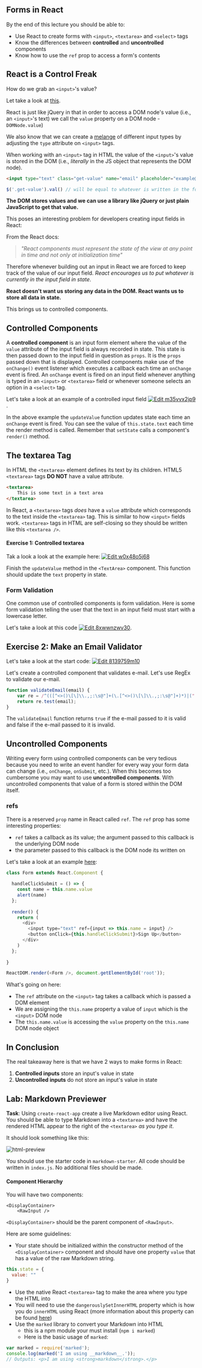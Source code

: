 ## Forms in React

By the end of this lecture you should be able to: 

* Use React to create forms with `<input>`, `<textarea>` and `<select>` tags
* Know the differences between **controlled** and **uncontrolled** components
* Know how to use the `ref` prop to access a form's contents

## React is a Control Freak

How do we grab an `<input>`'s value?

Let take a look at [this](https://codepen.io/jtamsut/pen/yoERZB?editors=1010).

React is just like jQuery in that in order to access a DOM node's value (i.e., an `<input>`'s text) we call the `value` property on a DOM node - `DOMNode.value`)

We also know that we can create a [melange](https://codepen.io/jtamsut/pen/MmxxXZ) of different input types by adjusting the `type` attribute on `<input>` tags.

When working with an `<input>` tag in HTML the value of the `<input>`'s value is stored in the DOM (i.e., *literally* in the JS object that represents the DOM node).

```html
<input type="text" class="get-value" name="email" placeholder="example@example.com">
```

```js
$('.get-value').val() // will be equal to whatever is written in the form
```

**The DOM stores values and we can use a library like jQuery or just plain JavaScript to get that value.**

This poses an interesting problem for developers creating input fields in React: 

From the React docs:

> <em>"React components must represent the state of the view at any point in time and not only at initialization time"</em>

Therefore whenever building out an input in React we are forced to keep track of the value of our input field. *React encourages us to put whatever is currently in the input field in state*.

**React doesn't want us storing any data in the DOM. React wants us to store all data in state.**

This brings us to controlled components.

## Controlled Components

A **controlled component** is an input form element where the value of the `value` attribute of the input field is always recorded in state. This state is then passed down to the input field in question as `props`. It is the `props` passed down that is displayed. Controlled components make use of the `onChange()` event listener which executes a callback each time an `onChange` event is fired. An `onChange` event is fired on an input field whenever anything is typed in an `<input>` or `<textarea>` field or whenever someone selects an option in a `<select>` tag.

Let's take a look at an example of a controlled input field [![Edit m35vvx2jp9](https://codesandbox.io/static/img/play-codesandbox.svg)](https://codesandbox.io/s/m35vvx2jp9).

In the above example the `updateValue` function updates state each time an `onChange` event is fired. You can see the value of `this.state.text` each time the render method is called. Remember that `setState` calls a component's `render()` method.

## The textarea Tag

In HTML the `<textarea>` element defines its text by its children. HTML5 `<textarea>` tags **DO NOT** have a value attribute.

```html
<textarea>
	This is some text in a text area
</textarea>
```

In React, a `<textarea>` tags *does* have a `value` attribute which corresponds to the text inside the `<textarea>` tag. This is similar to how `<input>` fields work. `<textarea>` tags in HTML are self-closing so they should be written like this `<textarea />`.

#### Exercise 1: Controlled textarea

Tak a look a look at the example here: [![Edit w0x48o5j68](https://codesandbox.io/static/img/play-codesandbox.svg)](https://codesandbox.io/s/w0x48o5j68)

Finish the `updateValue` method in the `<TextArea>` component. This function should update the `text` property in state.

### Form Validation

One common use of controlled components is form validation. Here is some form validation telling the user that the text in an input field must start with a lowercase letter.

Let's take a look at this code [![Edit 8xwwnzwv30](https://codesandbox.io/static/img/play-codesandbox.svg)](https://codesandbox.io/s/8xwwnzwv30).

## Exercise 2: Make an Email Validator

Let's take a look at the start code:
[![Edit 8139759m10](https://codesandbox.io/static/img/play-codesandbox.svg)](https://codesandbox.io/s/8139759m10)

Let's create a controlled component that validates e-mail. Let's use RegEx to validate our e-mail.

```js
function validateEmail(email) {
    var re = /^(([^<>()\[\]\\.,;:\s@"]+(\.[^<>()\[\]\\.,;:\s@"]+)*)|(".+"))@((\[[0-9]{1,3}\.[0-9]{1,3}\.[0-9]{1,3}\.[0-9]{1,3}])|(([a-zA-Z\-0-9]+\.)+[a-zA-Z]{2,}))$/;
    return re.test(email);
}
```

The `validateEmail` function returns `true` if the e-mail passed to it is valid and false if the e-mail passed to it is invalid.

## Uncontrolled Components

Writing every form using controlled components can be very tedious because you need to write an event handler for every way your form data can change (i.e., `onChange`, `onSubmit`, etc.). When this becomes too cumbersome you may want to use **uncontrolled components**. With uncontrolled components that value of a form is stored within the DOM itself.

### refs

There is a reserved `prop` name in React called `ref`. The `ref` prop has some interesting properties:

* `ref` takes a callback as its value; the argument passed to this callback is the underlying DOM node
* the parameter passed to this callback is the DOM node its written on

Let's take a look at an example [here](https://codepen.io/jtamsut/pen/bWZXEm?editors=1010):

```js
class Form extends React.Component {
      
  handleClickSubmit = () => {    
    const name = this.name.value
    alert(name)
  };
  
  render() {
    return (
      <div>
        <input type="text" ref={input => this.name = input} />
        <button onClick={this.handleClickSubmit}>Sign Up</button>
      </div>
    )
  };
  
}

ReactDOM.render(<Form />, document.getElementById('root'));
```

What's going on here:

* The `ref` attribute on the `<input>` tag takes a callback which is passed a DOM element
* We are assigning the `this.name` property a value of `input` which is the `<input>` DOM node
* The `this.name.value` is accessing the `value` property on the `this.name` DOM node object

## In Conclusion 

The real takeaway here is that we have 2 ways to make forms in React: 

1. **Controlled inputs** store an input's value in state 
2. **Uncontrolled inputs** do not store an input's value in state

## Lab: Markdown Previewer

**Task**: Using `create-react-app` create a live Markdown editor using React. You should be able to type Markdown into a `<textarea>` and have the rendered HTML appear to the right of the `<textarea>` *as you type it*.

It should look something like this: 

![html-preview](https://docs.google.com/drawings/d/e/2PACX-1vRLgF7eYdqNgnNTI5MCqG279ywaxuyBb6-I13b6hC-JhIro5k60bPwGlWpvWVHeuOqa6EseDnijcY-l/pub?w=626&h=293)

You should use the starter code in `markdown-starter`. All code should be written in `index.js`. No additional files should be made.

#### Component Hierarchy

You will have two components: 

```
<DisplayContainer>
    <RawInput />
```

`<DisplayContainer>` should be the parent component of `<RawInput>`.

Here are some guidelines: 

* Your state should be initialized within the constructor method of the `<DisplayContainer>` component and should have one property `value` that has a value of the raw Markdown string.

```js
this.state = {
  value: ""
}
```

* Use the native React `<textarea>` tag to make the area where you type the HTML into 
* You will need to use the `dangerouslySetInnerHTML` property which is how you do `innerHTML` using React (more information about this property can be found [here](https://facebook.github.io/react/docs/dom-elements.html#dangerouslysetinnerhtml))
* Use the `marked` library to convert your Markdown into HTML 
  * this is a npm module your must install (`npm i marked`)
  * Here is the basic usage of `marked`: 

```js
var marked = require('marked');
console.log(marked('I am using __markdown__.'));
// Outputs: <p>I am using <strong>markdown</strong>.</p>
```